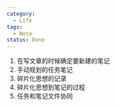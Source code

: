 ```yaml
---
category:
  - Life
tags:
  - Note
status: Done
---
```

1. 在写文章的时候确定要新建的笔记
2. 手动规划的任务笔记
3. 碎片化思想的记录
4. 碎片化思想到笔记的过程
5. 任务和笔记文件协同
